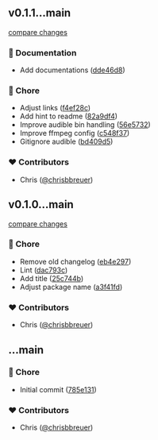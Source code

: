
## v0.1.1...main

[compare changes](https://github.com/stacksjs/aax/compare/v0.1.1...main)

### 📖 Documentation

- Add documentations ([dde46d8](https://github.com/stacksjs/aax/commit/dde46d8))

### 🏡 Chore

- Adjust links ([f4ef28c](https://github.com/stacksjs/aax/commit/f4ef28c))
- Add hint to readme ([82a9df4](https://github.com/stacksjs/aax/commit/82a9df4))
- Improve audible bin handling ([56e5732](https://github.com/stacksjs/aax/commit/56e5732))
- Improve ffmpeg config ([c548f37](https://github.com/stacksjs/aax/commit/c548f37))
- Gitignore audible ([bd409d5](https://github.com/stacksjs/aax/commit/bd409d5))

### ❤️ Contributors

- Chris ([@chrisbbreuer](https://github.com/chrisbbreuer))

## v0.1.0...main

[compare changes](https://github.com/stacksjs/aax/compare/v0.1.0...main)

### 🏡 Chore

- Remove old changelog ([eb4e297](https://github.com/stacksjs/aax/commit/eb4e297))
- Lint ([dac793c](https://github.com/stacksjs/aax/commit/dac793c))
- Add title ([25c744b](https://github.com/stacksjs/aax/commit/25c744b))
- Adjust package name ([a3f41fd](https://github.com/stacksjs/aax/commit/a3f41fd))

### ❤️ Contributors

- Chris ([@chrisbbreuer](https://github.com/chrisbbreuer))

## ...main

### 🏡 Chore

- Initial commit ([785e131](https://github.com/stacksjs/aax/commit/785e131))

### ❤️ Contributors

- Chris ([@chrisbbreuer](https://github.com/chrisbbreuer))
